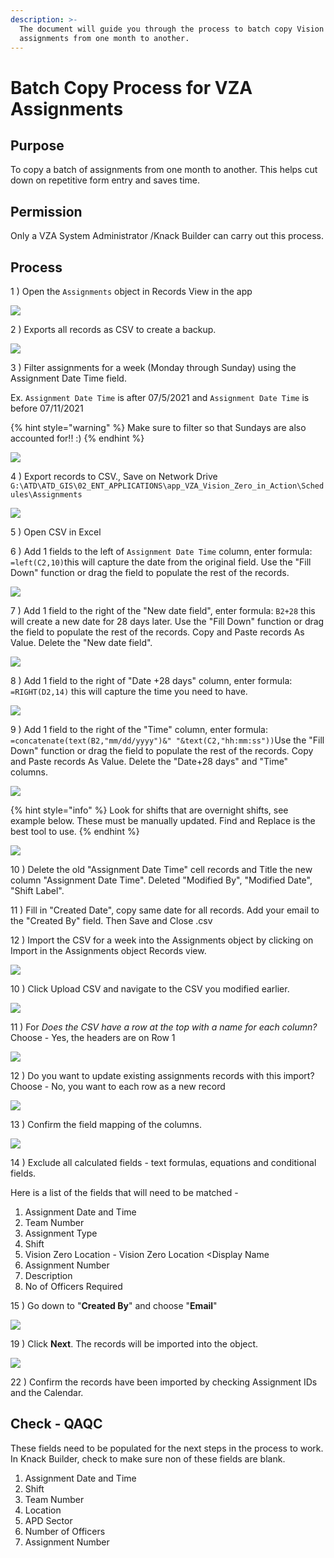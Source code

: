 ```yaml
---
description: >-
  The document will guide you through the process to batch copy Vision Zero
  assignments from one month to another.
---
```


# Batch Copy Process for VZA Assignments

##  Purpose 

To copy a batch of assignments from one month to another. This helps cut down on repetitive form entry and saves time.

## Permission

Only a VZA System Administrator /Knack Builder can carry out this process.

## Process

1 \) Open the `Assignments` object in Records View in the app

![](../.gitbook/assets/image%20%28185%29.png)

2 \) Exports all records as CSV to create a backup.

![](../.gitbook/assets/image%20%28181%29.png)

3 \) Filter assignments for a week \(Monday through Sunday\) using the Assignment Date Time field.

Ex. `Assignment Date Time` is after 07/5/2021 and `Assignment Date Time` is before 07/11/2021 

{% hint style="warning" %}
Make sure to filter so that Sundays are also accounted for!! :\)
{% endhint %}

![](../.gitbook/assets/image%20%28195%29.png)

4 \) Export records to CSV., Save on Network Drive `G:\ATD\ATD_GIS\02_ENT_APPLICATIONS\app_VZA_Vision_Zero_in_Action\Schedules\Assignments`

![](../.gitbook/assets/image%20%28182%29.png)

5 \) Open CSV in Excel

6 \) Add 1 fields to the left of `Assignment Date Time` column, enter formula: `=left(C2,10)`this will capture the date from the original field. Use the "Fill Down" function or drag the field to populate the rest of the records. 

![](../.gitbook/assets/image%20%28189%29.png)

7 \) Add 1 field to the right of the "New date field", enter formula: `B2+28` this will create a new date for 28 days later. Use the "Fill Down" function or drag the field to populate the rest of the records. Copy and Paste records As Value. Delete the "New date field".

![](../.gitbook/assets/image%20%28191%29.png)

8 \) Add 1 field to the right of "Date +28 days" column, enter formula: `=RIGHT(D2,14)` this will capture the time you need to have.

![](../.gitbook/assets/image%20%28187%29.png)

9 \) Add 1 field to the right of the "Time" column, enter formula: `=concatenate(text(B2,"mm/dd/yyyy")&" "&text(C2,"hh:mm:ss"))`Use the "Fill Down" function or drag the field to populate the rest of the records. Copy and Paste records As Value. Delete the "Date+28 days" and "Time" columns.

![](../.gitbook/assets/image%20%28196%29.png)

{% hint style="info" %}
Look for shifts that are overnight shifts, see example below. These must be manually updated. Find and Replace is the best tool to use.
{% endhint %}

![](../.gitbook/assets/image%20%28197%29.png)

10 \) Delete the old "Assignment Date Time" cell records and Title the new column "Assignment Date Time". Deleted "Modified By", "Modified Date", "Shift Label". 



11 \) Fill in "Created Date", copy same date for all records. Add your email to the "Created By" field. Then Save and Close .csv

12 \) Import the CSV for a week into the Assignments object by clicking on Import in the Assignments object Records view. 

![](../.gitbook/assets/image%20%28183%29.png)

10 \) Click Upload CSV and navigate to the CSV you modified earlier.

![](../.gitbook/assets/image%20%28190%29.png)

11 \) For _Does the CSV have a row at the top with a name for each column?_ Choose - Yes, the headers are on Row 1

![](../.gitbook/assets/image%20%28184%29.png)

12 \) Do you want to update existing assignments records with this import? Choose - No, you want to each row as a new record

![](../.gitbook/assets/image%20%28193%29.png)

13 \) Confirm the field mapping of the columns. 

![](../.gitbook/assets/image%20%28186%29.png)

14 \) Exclude all calculated fields - text formulas, equations and conditional fields. 

Here is a list of the fields that will need to be matched - 

1. Assignment Date and Time
2. Team Number
3. Assignment Type
4. Shift
5. Vision Zero Location - Vision Zero Location &lt;Display Name
6. Assignment Number
7. Description
8. No of Officers Required

15 \) Go down to "**Created By**" and choose "**Email**"

![](../.gitbook/assets/image%20%28188%29.png)

19 \) Click **Next**. The records will be imported into the object. 

![](../.gitbook/assets/image%20%28180%29.png)

22 \) Confirm the records have been imported by checking Assignment IDs and the Calendar. 

## Check - QAQC

These fields need to be populated for the next steps in the process to work. In Knack Builder, check to make sure non of these fields are blank.

1. Assignment Date and Time
2. Shift 
3. Team Number 
4. Location
5. APD Sector 
6. Number of Officers
7. Assignment Number



